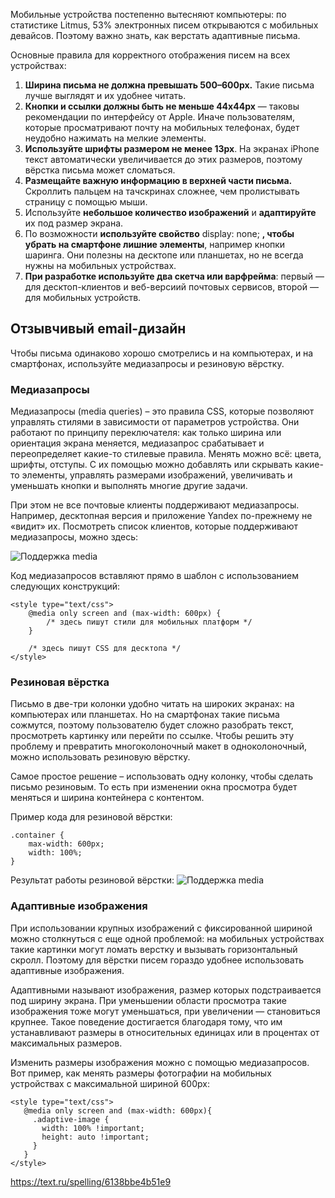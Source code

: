 Мобильные устройства постепенно вытесняют компьютеры: по статистике Litmus, 53% электронных писем открываются с мобильных девайсов. Поэтому важно знать, как верстать адаптивные письма.

Основные правила для корректного отображения писем на всех устройствах:
1. **Ширина письма не должна превышать 500–600px.** Такие письма лучше выглядят и их удобнее читать.
2. **Кнопки и ссылки должны быть не меньше 44x44px** — таковы рекомендации по интерфейсу от Apple. Иначе пользователям, которые просматривают почту на мобильных телефонах, будет неудобно нажимать на мелкие элементы.
3. **Используйте шрифты размером не менее 13px**. На экранах iPhone текст автоматически увеличивается до этих размеров, поэтому вёрстка письма может сломаться.
4. **Размещайте важную информацию в верхней части письма.** Скроллить пальцем на тачскринах сложнее, чем пролистывать страницу с помощью мыши.
5. Используйте **небольшое количество изображений** и **адаптируйте** их под размер экрана.
6. По возможности **используйте свойство** display: none; **, чтобы убрать на смартфоне лишние элементы**, например кнопки шаринга. Они полезны на десктопе или планшетах, но не всегда нужны на мобильных устройствах.
7. **При разработке используйте два скетча или варфрейма**: первый — для десктоп-клиентов и веб-версиий почтовых сервисов, второй — для мобильных устройств.

## Отзывчивый email-дизайн

Чтобы письма одинаково хорошо смотрелись и на компьютерах, и на смартфонах, используйте медиазапросы и резиновую вёрстку.

### Медиазапросы

Медиазапросы (media queries) – это правила CSS, которые позволяют управлять стилями в зависимости от параметров устройства. Они работают по принципу переключателя: как только ширина или ориентация экрана меняется, медиазапрос срабатывает и переопределяет какие-то стилевые правила. Менять можно всё: цвета, шрифты, отступы. С их помощью можно добавлять или скрывать какие-то элементы, управлять размерами изображений, увеличивать и уменьшать кнопки и выполнять многие другие задачи.

При этом не все почтовые клиенты поддерживают медиазапросы. Например, десктопная версия и приложение Yandex по-прежнему не «видит» их. Посмотреть список клиентов, которые поддерживают медиазапросы, можно здесь:

![Поддержка media](/assets/book/01-basics/1.png)

Код медиазапросов вставляют прямо в шаблон с использованием следующих конструкций:

```
<style type="text/css">
    @media only screen and (max-width: 600px) {
        /* здесь пишут стили для мобильных платформ */
    }

    /* здесь пишут CSS для десктопа */
</style>
```

### Резиновая вёрстка

Письмо в две-три колонки удобно читать на широких экранах: на компьютерах или планшетах. Но на смартфонах такие письма сожмутся, поэтому пользователю будет сложно разобрать текст, просмотреть картинку или перейти по ссылке. Чтобы решить эту проблему и превратить многоколоночный макет в одноколоночный, можно использовать резиновую вёрстку.

Самое простое решение – использовать одну колонку, чтобы сделать письмо резиновым. То есть при изменении окна просмотра будет меняться и ширина контейнера с контентом.

Пример кода для резиновой вёрстки:

```
.container {
    max-width: 600px;
    width: 100%;
}
```

Результат работы резиновой вёрстки:
![Поддержка media](/assets/book/01-basics/2.png)

### Адаптивные изображения

При использовании крупных изображений с фиксированной шириной можно столкнуться с еще одной проблемой: на мобильных устройствах такие картинки могут ломать верстку и вызывать горизонтальный скролл. Поэтому для вёрстки писем гораздо удобнее использовать адаптивные изображения.

Адаптивными называют изображения, размер которых подстраивается под ширину экрана. При уменьшении области просмотра такие изображения тоже могут уменьшаться, при увеличении — становиться крупнее. Такое поведение достигается благодаря тому, что им устанавливают размеры в относительных единицах или в процентах от максимальных размеров.

Изменить размеры изображения можно с помощью медиазапросов. Вот пример, как менять размеры фотографии на мобильных устройствах с максимальной шириной 600px:

```
<style type="text/css">
   @media only screen and (max-width: 600px){
     .adaptive-image {
       width: 100% !important;
       height: auto !important;
     }
   }
</style>
```

https://text.ru/spelling/6138bbe4b51e9
